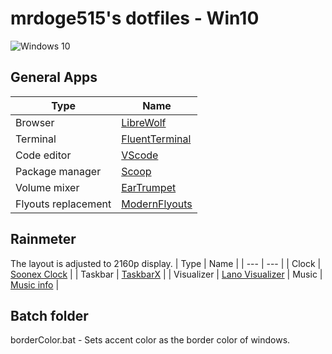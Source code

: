 # mrdoge515's dotfiles - Win10
![Windows 10](./win10.png)

## General Apps
| Type | Name |
| --- | --- |
| Browser | [LibreWolf](https://librewolf.net/) |
| Terminal | [FluentTerminal](https://github.com/felixse/FluentTerminal) |
| Code editor | [VScode](https://code.visualstudio.com/) |
| Package manager | [Scoop](https://scoop.sh/) |
| Volume mixer | [EarTrumpet](https://github.com/File-New-Project/EarTrumpet)
| Flyouts replacement | [ModernFlyouts](https://github.com/ModernFlyouts-Community/ModernFlyouts)

## Rainmeter
The layout is adjusted to 2160p display.
| Type | Name |
| --- | --- |
| Clock | [Soonex Clock](https://www.deviantart.com/aidendrew/art/Soonex-Clock-Re-Upload-515266245) |
| Taskbar | [TaskbarX](https://github.com/ChrisAnd1998/TaskbarX) |
| Visualizer | [Lano Visualizer](https://github.com/MarcoPixel/Lano-Visualizer)
| Music | [Music info](https://www.deviantart.com/starlender/art/Music-Player-Info-Rainmeter-Widget-787331050) |

## Batch folder
borderColor.bat - Sets accent color as the border color of windows.